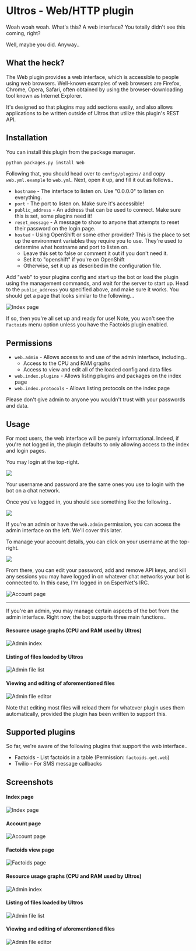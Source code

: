 Ultros - Web/HTTP plugin
========================

Woah woah woah. What's this? A web interface? You totally didn't see this coming, right?

Well, maybe you did. Anyway..

What the heck?
--------------

The Web plugin provides a web interface, which is accessible to people using web
browsers. Well-known examples of web browsers are Firefox, Chrome, Opera, Safari,
often obtained by using the browser-downloading tool known as Internet Explorer.

It's designed so that plugins may add sections easily, and also allows applications
to be written outside of Ultros that utilize this plugin's REST API.

Installation
------------

You can install this plugin from the package manager.

```sh
python packages.py install Web
```

Following that, you should head over to `config/plugins/` and copy `web.yml.example`
to `web.yml`. Next, open it up, and fill it out as follows..

* `hostname` - The interface to listen on. Use "0.0.0.0" to listen on everything.
* `port` - The port to listen on. Make sure it's accessible!
* `public_address` - An address that can be used to connect. Make sure this is set,
  some plugins need it!
* `reset_message` - A message to show to anyone that attempts to reset their password
  on the login page.
* `hosted` - Using OpenShift or some other provider? This is the place to set up the
  environment variables they require you to use. They're used to determine what
  hostname and port to listen on.
    * Leave this set to false or comment it out if you don't need it.
    * Set it to "openshift" if you're on OpenShift
    * Otherwise, set it up as described in the configuration file.

Add "web" to your plugins config and start up the bot or load the plugin using the 
management commands, and wait for the server to start up. Head to the `public_address`
you specified above, and make sure it works. You should get a page that looks similar
to the following...

![Index page](http://i.imgur.com/TxvxWNd.png)

If so, then you're all set up and ready for use! Note, you won't see the `Factoids`
menu option unless you have the Factoids plugin enabled.

Permissions
-----------

* `web.admin` - Allows access to and use of the admin interface, including..
    * Access to the CPU and RAM graphs
    * Access to view and edit all of the loaded config and data files
* `web.index.plugins` - Allows listing plugins and packages on the index page
* `web.index.protocols` - Allows listing protocols on the index page

Please don't give admin to anyone you wouldn't trust with your passwords and data.

Usage
-----

For most users, the web interface will be purely informational. Indeed, if you're not
logged in, the plugin defaults to only allowing access to the index and login pages.

You may login at the top-right.

![](http://i.imgur.com/ZBkY2mX.png)

Your username and password are the same ones you use to login with the bot on a
chat network.

Once you've logged in, you should see something like the following..

![](http://i.imgur.com/ySwAm4G.png)

If you're an admin or have the `web.admin` permission, you can access the admin
interface on the left. We'll cover this later.

To manage your account details, you can click on your username at the top-right.

![](http://i.imgur.com/QmajuIt.png)

From there, you can edit your password, add and remove API keys, and kill any sessions
you may have logged in on whatever chat networks your bot is connected to. In this case,
I'm logged in on EsperNet's IRC.

![Account page](http://i.imgur.com/VxxZ4BW.png)

---

If you're an admin, you may manage certain aspects of the bot from the admin interface.
Right now, the bot supports three main functions..

#### Resource usage graphs (CPU and RAM used by Ultros)

![Admin index](http://i.imgur.com/Jbbjhkm.png)

#### Listing of files loaded by Ultros

![Admin file list](http://i.imgur.com/tcgqokv.png)

#### Viewing and editing of aforementioned files

![Admin file editor](http://i.imgur.com/9uRTLB3.png)

Note that editing most files will reload them for whatever plugin uses them automatically,
provided the plugin has been written to support this.

Supported plugins
-----------------

So far, we're aware of the following plugins that support the web interface..

* Factoids - List factoids in a table (Permission: `factoids.get.web`)
* Twilio - For SMS message callbacks

Screenshots
-----------

#### Index page

![Index page](http://i.imgur.com/TxvxWNd.png)

#### Account page

![Account page](http://i.imgur.com/VxxZ4BW.png)

#### Factoids view page

![Factoids page](http://i.imgur.com/bQdIOSz.png)

#### Resource usage graphs (CPU and RAM used by Ultros)

![Admin index](http://i.imgur.com/Jbbjhkm.png)

#### Listing of files loaded by Ultros

![Admin file list](http://i.imgur.com/tcgqokv.png)

#### Viewing and editing of aforementioned files

![Admin file editor](http://i.imgur.com/9uRTLB3.png)